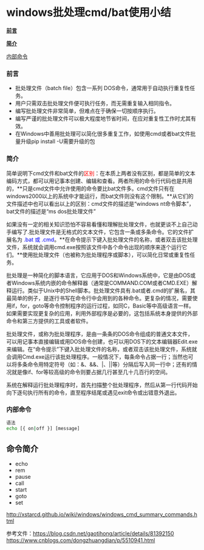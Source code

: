 # windows批处理cmd/bat使用小结

[**前言**](#foreword)

[**简介**](#info)

[内部命令](#command)

### <a name="foreword">前言</a>

- 批处理文件（batch file）包含一系列  DOS命令，通常用于自动执行重复性任务。
- 用户只需双击批处理文件便可执行任务，而无需重复输入相同指令。
- 编写批处理文件非常简单，但难点在于确保一切按顺序执行。
- 编写严谨的批处理文件可以极大程度地节省时间，在应对重复性工作时尤其有效。
- 在Windows中善用批处理可以简化很多重复工作，如使用cmd或者bat文件批量升级pip install -U需要升级的包

### <a name='info'>简介</a>

简单说明下cmd文件和bat文件的<font color='red'>区别</font>：在本质上两者没有区别，都是简单的文本编码方式，都可以用记事本创建、编辑和查看。两者所用的命令行代码也是共用的，**只是cmd文件中允许使用的命令要比bat文件多。cmd文件只有在windows2000以上的系统中才能运行，而bat文件则没有这个限制。**从它们的文件描述中也可以看出以上的区别：cmd文件的描述是“windows nt命令脚本”， bat文件的描述是“ms dos批处理文件”

如果没有一定的相关知识恐怕不容易看懂和理解批处理文件，也就更谈不上自己动手编写了.批处理文件是无格式的文本文件，它包含一条或多条命令。它的文件扩展名为<font color='blue'> .bat 或 .cmd</font>。**在命令提示下键入批处理文件的名称，或者双击该批处理文件，系统就会调用cmd.exe按照该文件中各个命令出现的顺序来逐个运行它们。**使用批处理文件（也被称为批处理程序或脚本），可以简化日常或重复性任务。

批处理是一种简化的脚本语言，它应用于DOS和Windows系统中，它是由DOS或者Windows系统内嵌的命令解释器（通常是COMMAND.COM或者CMD.EXE）解释运行。类似于Unix中的Shell脚本。批处理文件具有.bat或者.cmd的扩展名，其最简单的例子，是逐行书写在命令行中会用到的各种命令。更复杂的情况，需要使用if，for，goto等命令控制程序的运行过程，如同C，Basic等中高级语言一样。如果需要实现更复杂的应用，利用外部程序是必要的，这包括系统本身提供的外部命令和第三方提供的工具或者软件。

 

批处理文件，或称为批处理程序，是由一条条的DOS命令组成的普通文本文件，可以用记事本直接编辑或用DOS命令创建，也可以用DOS下的文本编辑器Edit.exe来编辑。在“命令提示”下键入批处理文件的名称，或者双击该批处理文件，系统就会调用Cmd.exe运行该批处理程序。一般情况下，每条命令占据一行；当然也可以将多条命令用特定符号（如：&、&&、|、||等）分隔后写入同一行中；还有的情况就是像if、for等较高级的命令则要占据几行甚至几十几百行的空间。

 

系统在解释运行批处理程序时，首先扫描整个批处理程序，然后从第一行代码开始向下逐句执行所有的命令，直至程序结尾或遇见exit命令或出错意外退出。

### <a name='command'>内部命令</a>

```cmd
语法
echo [{ on|off }] [message]
```

## **命令简介**

* echo
* rem
* pause
* call
* start
* goto
* set

http://xstarcd.github.io/wiki/windows/windows_cmd_summary_commands.html

参考文件：https://blog.csdn.net/gaotihong/article/details/81392150
https://www.cnblogs.com/dongzhuangdian/p/5510941.html

